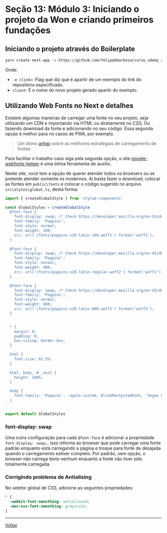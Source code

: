 # Seção 13: Módulo 3: Iniciando o projeto da Won e criando primeiros fundações

## Iniciando o projeto através do Boilerplate

```bash
yarn create next-app -e https://github.com/felipebbarbosa/curso_udemy_react-avancado_boilerplate client
```

Onde:

- `-e <link>`: Flag que diz que é apartir de um exemplo do link do repositório especificado.
- `client`: É o nome do novo projeto gerado apartir do exemplo.


## Utilizando Web Fonts no Next e detalhes

Existem algumas maneiras de carregar uma fonte no seu projeto, seja utilizando um CDN e importando via HTML ou diretamente no CSS; Ou fazendo download da fonte e adicionando no seu código. Essa segunda opção é melhor para no casos de PWA, por exemplo.

> Um ótimo [artigo](https://www.zachleat.com/web/comprehensive-webfonts/) sobre as melhores estratégias de carregamento de fontes

Para facilitar o trabalho caso siga pela segunda opção, o site [google-webfonts-helper](https://gwfh.mranftl.com/fonts) é uma ótima ferramenta de auxilio.

Neste site, você tem a opção de querer atender todos os browsers ou se pretente atender somente os modernos. Aí basta fazer o download, colocar as fontes em `public\fonts` e colocar o código sugerido no arquivo `src\styles\global.ts`, desta forma:

```typescript
import { createGlobalStyle } from 'styled-components'

const GlobalStyles = createGlobalStyle`
  @font-face {
    font-display: swap; /* Check https://developer.mozilla.org/en-US/docs/Web/CSS/@font-face/font-display for other options. */
    font-family: 'Poppins';
    font-style: normal;
    font-weight: 100;
    src: url('/fonts/poppins-v20-latin-100.woff2') format('woff2');
  }

  @font-face {
    font-display: swap; /* Check https://developer.mozilla.org/en-US/docs/Web/CSS/@font-face/font-display for other options. */
    font-family: 'Poppins';
    font-style: normal;
    font-weight: 400;
    src: url('/fonts/poppins-v20-latin-regular.woff2') format('woff2');
  }

  @font-face {
    font-display: swap; /* Check https://developer.mozilla.org/en-US/docs/Web/CSS/@font-face/font-display for other options. */
    font-family: 'Poppins';
    font-style: normal;
    font-weight: 600;
    src: url('/fonts/poppins-v20-latin-600.woff2') format('woff2');
  }


  * {
    margin: 0;
    padding: 0;
    box-sizing: border-box;
  }

  html {
    font-size: 62.5%;
  }

  html, body, #__next {
    height: 100%;
  }

  body {
    font-family: 'Poppins', -apple-system, BlinkMacSystemFont, 'Segoe UI', Roboto, Oxygen, Ubuntu, Cantarell, 'Open Sans', 'Helvetica Neue', sans-serif
  }
`

export default GlobalStyles
```

### font-display: swap

Uma outra configuração para cada `@font-face` é adicionar a propriedade `font-display: swap;`, isso informa ao browser que pode carregar uma fonte padrão enquanto está carregando a página e troque para fonte de desajada quando o carregamento estiver completo. Por padrão, sem opção, o browser não carrega texto nenhum enquanto a fonte não tiver sido totalmente carregada.

### Corrigindo problema de Antialising

No seletor global de CSS, adicione as seguintes propriedades: 

```css
* {
  -webkit-font-smoothing: antialiased;
  -moz-osx-font-smoothing: grayscale;
}
```


---

[Voltar](./README.md)